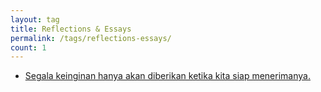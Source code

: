 ```yaml
---
layout: tag
title: Reflections & Essays
permalink: /tags/reflections-essays/
count: 1
---
```


- [Segala keinginan hanya akan diberikan ketika kita siap menerimanya.](https://fiddien.com/posts/segala-keinginan/)
